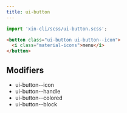 ```yaml
---
title: ui-button
---
```


```js
import 'xin-cli/scss/ui-button.scss';
```

```html
<button class="ui-button ui-button--icon">
  <i class="material-icons">menu</i>
</button>
```

## Modifiers

- ui-button--icon
- ui-button--handle
- ui-button--colored
- ui-button--block
